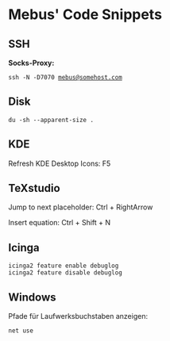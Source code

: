 Mebus' Code Snippets
=====================

SSH
----------

**Socks-Proxy:**

<code>ssh -N -D7070 mebus@somehost.com</code>

Disk
----------

<code>du -sh --apparent-size .</code>

KDE
----------

Refresh KDE Desktop Icons: F5

TeXstudio
----------

Jump to next placeholder: Ctrl + RightArrow

Insert equation: Ctrl + Shift + N

Icinga
----------

```
icinga2 feature enable debuglog
icinga2 feature disable debuglog
```

Windows
----------

Pfade für Laufwerksbuchstaben anzeigen:

```
net use
```
